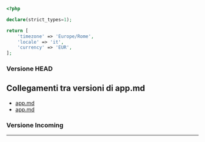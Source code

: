 ~~~ php
<?php

declare(strict_types=1);

return [
    'timezone' => 'Europe/Rome',
    'locale' => 'it',
    'currency' => 'EUR',
];

~~~
### Versione HEAD


## Collegamenti tra versioni di app.md
* [app.md](../../../Xot/docs/install/app.md)
* [app.md](../../../Tenant/docs/it/config/app.md)


### Versione Incoming


---

